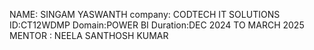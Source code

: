 NAME: SINGAM YASWANTH 
company: CODTECH IT SOLUTIONS
ID:CT12WDMP
Domain:POWER BI
Duration:DEC 2024 TO MARCH 2025
MENTOR : NEELA SANTHOSH KUMAR
